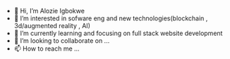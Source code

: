 - 👋 Hi, I’m Alozie Igbokwe 
- 👀 I’m interested in  sofware eng and new technologies(blockchain , 3d/augmented reality , AI) 
- 🌱 I’m currently learning  and focusing on full stack website development
- 💞️ I’m looking to collaborate on ...
- 📫 How to reach me ...

<!---
alozie2k/alozie2k is a ✨ special ✨ repository because its `README.md` (this file) appears on your GitHub profile.
You can click the Preview link to take a look at your changes.
--->

